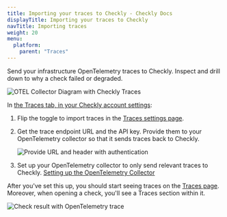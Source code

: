 ```yaml
---
title: Importing your traces to Checkly - Checkly Docs
displayTitle: Importing your traces to Checkly
navTitle: Importing traces
weight: 20
menu:
  platform:
    parent: "Traces"
---
```


Send your infrastructure OpenTelemetry traces to Checkly. Inspect and drill down to why a check failed or degraded.

![OTEL Collector Diagram with Checkly Traces](/docs/images/otel/checkly-traces-otel-collector-diagram.png)

<!--more-->

In [the Traces tab, in your Checkly account settings](https://app.checklyhq.com/settings/account/traces): 

1. Flip the toggle to import traces in the [Traces settings page](https://app.checklyhq.com/settings/account/traces).
   
2. Get the trace endpoint URL and the API key. Provide them to your OpenTelemetry collector so that it sends traces back to Checkly.

   ![Provide URL and header with authentication](/docs/images/otel/otel_import_traces_settings.png)


3. Set up your OpenTelemetry collector to only send relevant traces to Checkly. [Setting up the OpenTelemetry Collector](/docs/traces-open-telemetry/importing-traces/sending-traces-otel-collector/) 

After you've set this up, you should start seeing traces on the [Traces page](https://app.checklyhq.com/traces). Moreover, when opening a check, you'll see a Traces section within it.

   ![Check result with OpenTelemetry trace](/docs/images/otel/otel_check_result.png)

